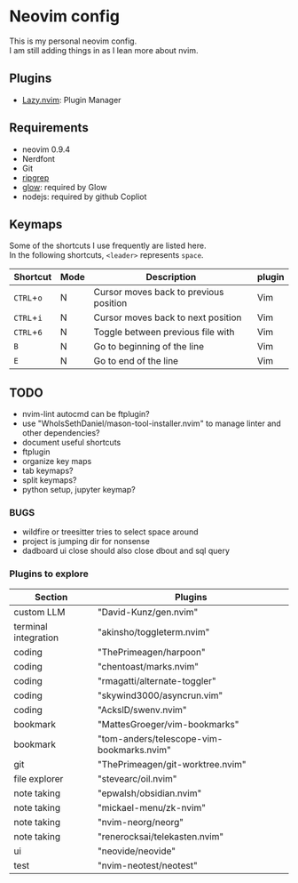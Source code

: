 # Neovim config
This is my personal neovim config.<br>
I am still adding things in as I lean more about nvim.<br>

## Plugins
+ [Lazy.nvim](https://github.com/folke/lazy.nvim): Plugin Manager

## Requirements
+ neovim 0.9.4
+ Nerdfont
+ Git
+ [ripgrep](https://github.com/BurntSushi/ripgrep)
+ [glow](https://github.com/charmbracelet/glow): required by Glow
+ nodejs: required by github Copliot

## Keymaps
Some of the shortcuts I use frequently are listed here. <br>
In the following shortcuts, `<leader>` represents `space`.<br>

| Shortcut          | Mode     | Description                                                              | plugin                      |
|-------------------|----------|--------------------------------------------------------------------------|-----------------------------|
| `CTRL`+`o`        | N        | Cursor moves back to previous position                                   | Vim                         |
| `CTRL`+`i`        | N        | Cursor moves back to next position                                       | Vim                         |
| `CTRL`+`6`        | N        | Toggle between previous file with                                        | Vim                         |
| `B`               | N        | Go to beginning of the line                                              | Vim                         |
| `E`               | N        | Go to end of the line                                                    | Vim                         |


## TODO
- nvim-lint autocmd can be ftplugin?
- use "WhoIsSethDaniel/mason-tool-installer.nvim" to manage linter and other dependencies?
- document useful shortcuts
- ftplugin
- organize key maps
- tab keymaps?
- split keymaps?
- python setup, jupyter keymap?

### BUGS
- wildfire or treesitter tries to select space around
- project is jumping dir for nonsense
- dadboard ui close should also close dbout and sql query

### Plugins to explore
| Section | Plugins |
|---------|---------|
| custom LLM | "David-Kunz/gen.nvim"|
| terminal integration | "akinsho/toggleterm.nvim"|
| coding | "ThePrimeagen/harpoon" |
| coding | "chentoast/marks.nvim" |
| coding | "rmagatti/alternate-toggler" |
| coding | "skywind3000/asyncrun.vim" |
| coding | "AckslD/swenv.nvim" |
| bookmark | "MattesGroeger/vim-bookmarks" |
| bookmark | "tom-anders/telescope-vim-bookmarks.nvim" |
| git | "ThePrimeagen/git-worktree.nvim"|
| file explorer | "stevearc/oil.nvim" |
| note taking | "epwalsh/obsidian.nvim" |
| note taking | "mickael-menu/zk-nvim" |
| note taking | "nvim-neorg/neorg" |
| note taking | "renerocksai/telekasten.nvim" |
| ui | "neovide/neovide" |
| test | "nvim-neotest/neotest" |
